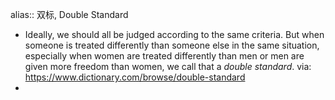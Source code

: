 alias:: 双标, Double Standard
- Ideally, we should all be judged according to the same criteria. But when someone is treated differently than someone else in the same situation, especially when women are treated differently than men or men are given more freedom than women, we call that a *double standard*. via: https://www.dictionary.com/browse/double-standard
-